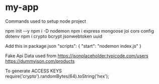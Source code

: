 # my-app
Commands used to setup node project

npm init --y
npm i -D nodemon
npm i express mongoose joi cors config dotenv
npm i crypto bcrypt jsonwebtoken uuid

Add this in package.json
"scripts": {
    "start": "nodemon index.js"
}

Fake Api Data used from
https://jsonplaceholder.typicode.com/users
https://dummyjson.com/products

To generate ACCESS KEYS
require('crypto').randomBytes(64).toString('hex');










